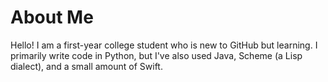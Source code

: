 # About Me

Hello! I am a first-year college student who is new to GitHub but learning. I primarily write code in Python, but I've also used Java, Scheme (a Lisp dialect), and a small amount of Swift.
